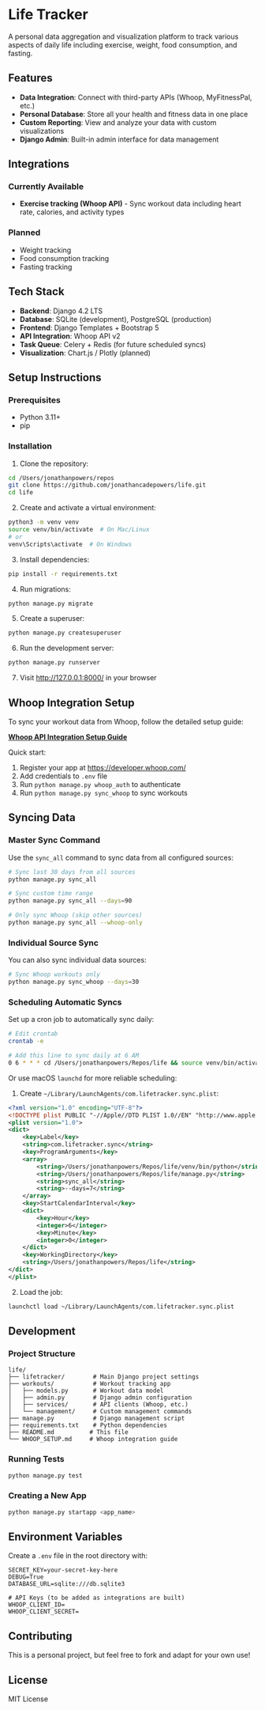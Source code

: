 # Life Tracker

A personal data aggregation and visualization platform to track various aspects of daily life including exercise, weight, food consumption, and fasting.

## Features

- **Data Integration**: Connect with third-party APIs (Whoop, MyFitnessPal, etc.)
- **Personal Database**: Store all your health and fitness data in one place
- **Custom Reporting**: View and analyze your data with custom visualizations
- **Django Admin**: Built-in admin interface for data management

## Integrations

### Currently Available
- **Exercise tracking (Whoop API)** - Sync workout data including heart rate, calories, and activity types

### Planned
- Weight tracking
- Food consumption tracking
- Fasting tracking

## Tech Stack

- **Backend**: Django 4.2 LTS
- **Database**: SQLite (development), PostgreSQL (production)
- **Frontend**: Django Templates + Bootstrap 5
- **API Integration**: Whoop API v2
- **Task Queue**: Celery + Redis (for future scheduled syncs)
- **Visualization**: Chart.js / Plotly (planned)

## Setup Instructions

### Prerequisites

- Python 3.11+
- pip

### Installation

1. Clone the repository:
```bash
cd /Users/jonathanpowers/repos
git clone https://github.com/jonathancadepowers/life.git
cd life
```

2. Create and activate a virtual environment:
```bash
python3 -m venv venv
source venv/bin/activate  # On Mac/Linux
# or
venv\Scripts\activate  # On Windows
```

3. Install dependencies:
```bash
pip install -r requirements.txt
```

4. Run migrations:
```bash
python manage.py migrate
```

5. Create a superuser:
```bash
python manage.py createsuperuser
```

6. Run the development server:
```bash
python manage.py runserver
```

7. Visit http://127.0.0.1:8000/ in your browser

## Whoop Integration Setup

To sync your workout data from Whoop, follow the detailed setup guide:

**[Whoop API Integration Setup Guide](WHOOP_SETUP.md)**

Quick start:
1. Register your app at https://developer.whoop.com/
2. Add credentials to `.env` file
3. Run `python manage.py whoop_auth` to authenticate
4. Run `python manage.py sync_whoop` to sync workouts

## Syncing Data

### Master Sync Command

Use the `sync_all` command to sync data from all configured sources:

```bash
# Sync last 30 days from all sources
python manage.py sync_all

# Sync custom time range
python manage.py sync_all --days=90

# Only sync Whoop (skip other sources)
python manage.py sync_all --whoop-only
```

### Individual Source Sync

You can also sync individual data sources:

```bash
# Sync Whoop workouts only
python manage.py sync_whoop --days=30
```

### Scheduling Automatic Syncs

Set up a cron job to automatically sync daily:

```bash
# Edit crontab
crontab -e

# Add this line to sync daily at 6 AM
0 6 * * * cd /Users/jonathanpowers/Repos/life && source venv/bin/activate && python manage.py sync_all --days=7 >> /tmp/life-sync.log 2>&1
```

Or use macOS `launchd` for more reliable scheduling:

1. Create `~/Library/LaunchAgents/com.lifetracker.sync.plist`:
```xml
<?xml version="1.0" encoding="UTF-8"?>
<!DOCTYPE plist PUBLIC "-//Apple//DTD PLIST 1.0//EN" "http://www.apple.com/DTDs/PropertyList-1.0.dtd">
<plist version="1.0">
<dict>
    <key>Label</key>
    <string>com.lifetracker.sync</string>
    <key>ProgramArguments</key>
    <array>
        <string>/Users/jonathanpowers/Repos/life/venv/bin/python</string>
        <string>/Users/jonathanpowers/Repos/life/manage.py</string>
        <string>sync_all</string>
        <string>--days=7</string>
    </array>
    <key>StartCalendarInterval</key>
    <dict>
        <key>Hour</key>
        <integer>6</integer>
        <key>Minute</key>
        <integer>0</integer>
    </dict>
    <key>WorkingDirectory</key>
    <string>/Users/jonathanpowers/Repos/life</string>
</dict>
</plist>
```

2. Load the job:
```bash
launchctl load ~/Library/LaunchAgents/com.lifetracker.sync.plist
```

## Development

### Project Structure

```
life/
├── lifetracker/        # Main Django project settings
├── workouts/           # Workout tracking app
│   ├── models.py       # Workout data model
│   ├── admin.py        # Django admin configuration
│   ├── services/       # API clients (Whoop, etc.)
│   └── management/     # Custom management commands
├── manage.py           # Django management script
├── requirements.txt    # Python dependencies
├── README.md          # This file
└── WHOOP_SETUP.md     # Whoop integration guide
```

### Running Tests

```bash
python manage.py test
```

### Creating a New App

```bash
python manage.py startapp <app_name>
```

## Environment Variables

Create a `.env` file in the root directory with:

```
SECRET_KEY=your-secret-key-here
DEBUG=True
DATABASE_URL=sqlite:///db.sqlite3

# API Keys (to be added as integrations are built)
WHOOP_CLIENT_ID=
WHOOP_CLIENT_SECRET=
```

## Contributing

This is a personal project, but feel free to fork and adapt for your own use!

## License

MIT License
